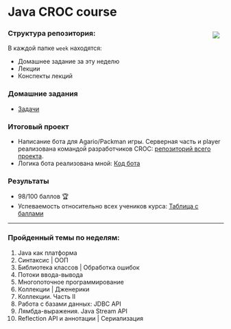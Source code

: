 # Java CROC course

<img hspace="10" vspace="10" align="right" src="https://media.giphy.com/media/QkU3FDneBnY5mtM8T9/giphy.gif">

### Структура репозитория:
В каждой папке `week` находятся:
* Домашнее задание за эту неделю
* Лекции
* Конспекты лекций


### Домашние задания
* [Задачи](https://docs.google.com/document/d/1XsrI44ARwEgn32biTIzMa4qS1-_o7lmo_EGfGzlZxjE/edit)

### Итоговый проект
* Написание бота для Agario/Packman игры. Серверная часть и player реализована командой разработчиков CROC: [репозиторий всего проекта](https://github.com/nypi/hypernull).
* Логика бота реализована мной:
[Код бота](https://github.com/superAIyah/hypernull/blob/master/starter-bot/src/main/java/ru/croccode/hypernull/bot/superAIyah.java)

### Результаты
* 98/100 баллов :trophy:
* Успеваемость относительно всех учеников курса: [Таблица с баллами](https://docs.google.com/spreadsheets/d/18cKdxr8rdhHPz1ed4CXdwJllDuC7Bsx2LILLGMRpEWk/edit#gid=0)
***
### Пройденный темы по неделям:
1. Java как платформа
2. Синтаксис | ООП
3. Библиотека классов | Обработка ошибок
4. Потоки ввода-вывода
5. Многопоточное программирование
6. Коллекции | Дженерики
7. Коллекции. Часть II
8. Работа с базами данных: JDBC API
9. Лямбда-выражения. Java Stream API
10. Reflection API и аннотации | Сериализация
